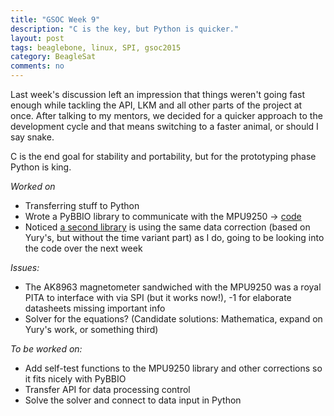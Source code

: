 ```yaml
---
title: "GSOC Week 9"
description: "C is the key, but Python is quicker."
layout: post
tags: beaglebone, linux, SPI, gsoc2015
category: BeagleSat 
comments: no
---
```


Last week's discussion left an impression that things weren't going fast
enough while tackling the API, LKM and all other parts of the project at once.
After talking to my mentors, we decided for a quicker approach to the
development cycle and that means switching to a faster animal, or should I say
snake. 

C is the end goal for stability and portability, but for the prototyping
phase Python is king.

*Worked on*

* Transferring stuff to Python
* Wrote a PyBBIO library to communicate with the MPU9250 ->
  [code](https://github.com/nvisnjic/PyBBIO/blob/master/bbio/libraries/MPU9250/MPU9250.py)
* Noticed [a second
  library](https://github.com/richards-tech/RTIMULib/tree/master/RTEllipsoidFit) 
  is using the same data correction (based on Yury's, but without the time
  variant part) as I do, going to be looking into the code over the next week

*Issues:*

* The AK8963 magnetometer sandwiched with the MPU9250 was a royal PITA to 
 interface with via SPI (but it works now!), -1 for elaborate datasheets missing important info
* Solver for the equations? (Candidate solutions: Mathematica, 
expand on Yury's work, or something third)

*To be worked on:*

* Add self-test functions to the MPU9250 library and other corrections 
so it fits nicely with PyBBIO
* Transfer API for data processing control
* Solve the solver and connect to data input in Python
